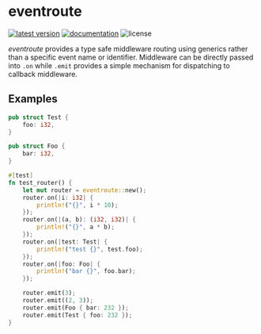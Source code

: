 # eventroute

[![latest version](https://img.shields.io/crates/v/eventroute.svg)](https://crates.io/crates/eventroute)
[![documentation](https://docs.rs/eventroute/badge.svg)](https://docs.rs/eventroute)
![license](https://img.shields.io/crates/l/eventroute.svg)

*eventroute* provides a type safe middleware routing using generics rather than a specific event name or identifier. Middleware can be directly passed into `.on` while `.emit` provides a simple mechanism for dispatching to callback middleware.

## Examples

```rust
pub struct Test {
    foo: i32,
}

pub struct Foo {
    bar: i32,
}

#[test]
fn test_router() {
    let mut router = eventroute::new();
    router.on(|i: i32| {
        println!("{}", i * 10);
    });
    router.on(|(a, b): (i32, i32)| {
        println!("{}", a * b);
    });
    router.on(|test: Test| {
        println!("test {}", test.foo);
    });
    router.on(|foo: Foo| {
        println!("bar {}", foo.bar);
    });

    router.emit(3);
    router.emit((2, 3));
    router.emit(Foo { bar: 232 });
    router.emit(Test { foo: 232 });
}
```

